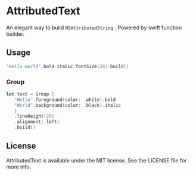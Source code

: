 # AttributedText

An elegant way to build `NSAttributedString` . Powered by swift function builder.



## Usage

```swift
"Hello world".bold.italic.fontSize(20).build()
```



### Group

 ```swift
let text = Group {
	"Hello".foreground(color: .white).bold
	"World".background(color: .black).italic
	}
	.lineHeight(20)
	.alignment(.left)
	.build()
 ```



## License

AttributedText is available under the MIT license. See the LICENSE file for more info.